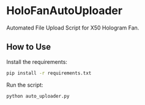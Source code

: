# HoloFanAutoUploader

Automated File Upload Script for X50 Hologram Fan.

## How to Use

Install the requirements:

```bash
pip install -r requirements.txt
```

Run the script:

```bash
python auto_uploader.py
```

